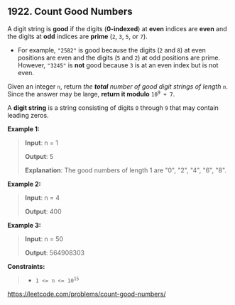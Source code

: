 ## 1922. Count Good Numbers

A digit string is **good** if the digits (**0-indexed**) at **even** indices are **even** and the digits at **odd** indices are **prime** (`2`, `3`, `5`, or `7`).

- For example, `"2582"` is good because the digits (`2` and `8`) at even positions are even and the digits (`5` and `2`) at odd positions are prime. However, `"3245"` is **not** good because `3` is at an even index but is not even.

Given an integer `n`, return _the **total** number of good digit strings of length `n`_. Since the answer may be large, **return it modulo** <code>10<sup>9</sup> + 7</code>.

A **digit string** is a string consisting of digits `0` through `9` that may contain leading zeros.

**Example 1:**
>
>**Input**: n = 1
>
>**Output**: 5
>
>**Explanation**: The good numbers of length 1 are "0", "2", "4", "6", "8".

**Example 2:**
>
>**Input**: n = 4
>
>**Output**: 400

**Example 3:**
>
>**Input**: n = 50
>
>**Output**: 564908303

**Constraints:**
>
>- <code>1 <= n <= 10<sup>15</sup></code>

https://leetcode.com/problems/count-good-numbers/